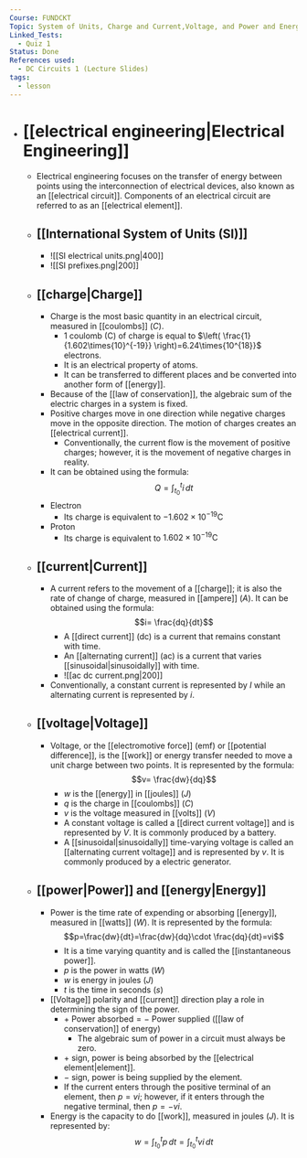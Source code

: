 ```yaml
---
Course: FUNDCKT
Topic: System of Units, Charge and Current,Voltage, and Power and Energy
Linked_Tests:
  - Quiz 1
Status: Done
References used:
  - DC Circuits 1 (Lecture Slides)
tags:
  - lesson
---
```


- # [[electrical engineering|Electrical Engineering]]
	- Electrical engineering focuses on the transfer of energy between points using the interconnection of electrical devices, also known as an [[electrical circuit]]. Components of an electrical circuit are referred to as an [[electrical element]].
	- ## [[International System of Units (SI)]]
		- ![[SI electrical units.png|400]]
		- ![[SI prefixes.png|200]]
	- ## [[charge|Charge]]
		- Charge is the most basic quantity in an electrical circuit, measured in [[coulombs]] ($C$).
			- 1 coulomb (C) of charge is equal to $\left( \frac{1}{1.602\times{10}^{-19}} \right)=6.24\times{10^{18}}$ electrons.
			- It is an electrical property of atoms.
			- It can be transferred to different places and be converted into another form of [[energy]].
		- Because of the [[law of conservation]], the algebraic sum of the electric charges in a system is fixed.
		- Positive charges move in one direction while negative charges move in the opposite direction. The motion of charges creates an [[electrical current]].
			- Conventionally, the current flow is the movement of positive charges; however, it is the movement of negative charges in reality.
		- It can be obtained using the formula: $$Q=\int ^t _{t_{0}} i \, dt$$
		- Electron
			- Its charge is equivalent to $-1.602\times{10^{-19}}\text{C}$
		- Proton
			- Its charge is equivalent to $1.602\times{10^{-19}}\text{C}$
	- ## [[current|Current]]
		- A current refers to the movement of a [[charge]]; it is also the rate of change of charge, measured in [[ampere]] ($A$). It can be obtained using the formula: $$i= \frac{dq}{dt}$$
			- A [[direct current]] (dc) is a current that remains constant with time.
			- An [[alternating current]] (ac) is a current that varies [[sinusoidal|sinusoidally]] with time.
			- ![[ac dc current.png|200]]
		- Conventionally, a constant current is represented by $I$ while an alternating current is represented by $i$.
	- ## [[voltage|Voltage]]
		- Voltage, or the [[electromotive force]] (emf) or [[potential difference]], is the [[work]] or energy transfer needed to move a unit charge between two points. It is represented by the formula: $$v= \frac{dw}{dq}$$
			- $w$ is the [[energy]] in [[joules]] ($J$)
			- $q$ is the charge in [[coulombs]] ($C$)
			- $v$ is the voltage measured in [[volts]] ($V$)
			- A constant voltage is called a [[direct current voltage]] and is represented by $V$. It is commonly produced by a battery.
			- A [[sinusoidal|sinusoidally]] time-varying voltage is called an [[alternating current voltage]] and is represented by $v$. It is commonly produced by a electric generator.
	- ## [[power|Power]] and [[energy|Energy]]
		- Power is the time rate of expending or absorbing [[energy]], measured in [[watts]] ($W$). It is represented by the formula: $$p=\frac{dw}{dt}=\frac{dw}{dq}\cdot \frac{dq}{dt}=vi$$
			- It is a time varying quantity and is called the [[instantaneous power]].
			- $p$ is the power in watts ($W$)
			- $w$ is energy in joules ($J$)
			- $t$ is the time in seconds ($s$)
		- [[Voltage]] polarity and [[current]] direction play a role in determining the sign of the power.
			- $+ \text{ Power absorbed} = - \text{ Power supplied}$ ([[law of conservation]] of energy)
				- The algebraic sum of power in a circuit must always be zero.
			- $+$ sign, power is being absorbed by the [[electrical element|element]].
			- $-$ sign, power is being supplied by the element.
			- If the current enters through the positive terminal of an element, then $p=vi$; however, if it enters through the negative terminal, then $p=-vi$.
		- Energy is the capacity to do [[work]], measured in joules ($J$). It is represented by: $$w=\int ^t _{t_{0}} p \, dt =\int ^t _{t_{0}} vi \, dt $$